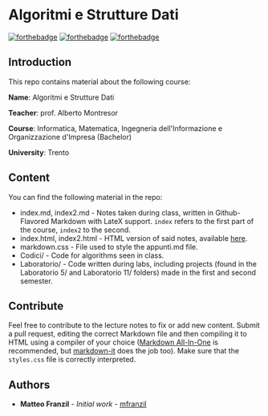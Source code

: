 # Algoritmi e Strutture Dati

[![forthebadge](https://forthebadge.com/images/badges/made-with-c-plus-plus.svg)](https://forthebadge.com)
[![forthebadge](https://forthebadge.com/images/badges/kinda-sfw.svg)](https://forthebadge.com)
[![forthebadge](https://forthebadge.com/images/badges/built-with-science.svg)](https://forthebadge.com)

## Introduction

This repo contains material about the following course:

**Name**: Algoritmi e Strutture Dati

**Teacher**: prof. Alberto Montresor

**Course**: Informatica, Matematica, Ingegneria dell'Informazione e Organizzazione d'Impresa (Bachelor)

**University**: Trento

## Content

You can find the following material in the repo:

* index.md, index2.md - Notes taken during class, written in Github-Flavored Markdown with LateX support. `index` refers to the first part of the course, `index2` to the second.
* index.html, index2.html - HTML version of said notes, available [here](https://mfranzil.github.io/unitn-asd/).
* markdown.css - File used to style the appunti.md file.
* Codici/ - Code for algorithms seen in class.
* Laboratorio/ - Code written during labs, including projects (found in the Laboratorio 5/ and Laboratorio 11/ folders) made in the first and second semester.

## Contribute

Feel free to contribute to the lecture notes to fix or add new content. Submit a pull request, editing the correct Markdown file and then compiling it to HTML using a compiler of your choice ([Markdown All-In-One](https://marketplace.visualstudio.com/items?itemName=yzhang.markdown-all-in-one) is recommended, but [markdown-it](https://github.com/markdown-it/markdown-it) does the job too). Make sure that the `styles.css` file is correctly interpreted.

## Authors

* **Matteo Franzil** - *Initial work* - [mfranzil](https://github.com/mfranzil)
